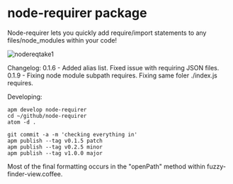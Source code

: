 # node-requirer package

Node-requirer lets you quickly add require/import statements to any files/node_modules within your code!


![nodereqtake1](https://cloud.githubusercontent.com/assets/2730609/15100017/64f52e28-151b-11e6-8f4a-919456864341.gif)

Changelog:
0.1.6 - Added alias list. Fixed issue with requiring JSON files.
0.1.9 - Fixing node module subpath requires. Fixing same foler ./index.js requires.

Developing:
```
apm develop node-requirer
cd ~/github/node-requirer
atom -d .

git commit -a -m 'checking everything in'
apm publish --tag v0.1.5 patch
apm publish --tag v0.2.5 minor
apm publish --tag v1.0.0 major
```
Most of the final formatting occurs in the "openPath" method within fuzzy-finder-view.coffee.
